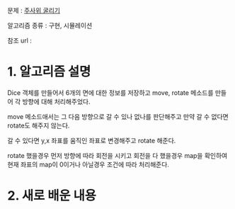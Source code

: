 문제 : [주사위 굴리기](https://www.acmicpc.net/problem/14499)

알고리즘 종류 : 구현, 시뮬레이션

참조 url : 

# 1. 알고리즘 설명

Dice 객체를 만들어서 6개의 면에 대한 정보를 저장하고 move, rotate 메소드를 만들어 각 방향에 대해 처리해주었다.

move 메소드애서는 그 다음 방향으로 갈 수 있나 없나를 판단해주고 만약 갈 수 없다면 rotate도 해주지 않는다.

갈 수 있다면 y,x 좌표를 움직인 좌표로 변경해주고 rotate 해준다.

rotate 했을경우 먼저 방향에 따라 회전을 시키고 회전을 다 했을경우 map을 확인하여 현재 좌표의 map이 0이거나 아닐경우 조건에 따라 처리해준다.

# 2. 새로 배운 내용

